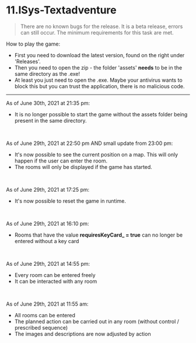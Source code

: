 # 11.ISys-Textadventure

> There are no known bugs for the release. It is a beta release, errors can still occur. The minimum requirements for this task are met.

How to play the game:

- First you need to download the latest version, found on the right under 'Releases'.
- Then you need to open the zip - the folder 'assets' **needs** to be in the same directory as the .exe!
- At least you just need to open the .exe. Maybe your antivirus wants to block this but you can trust the application, there is no malicious code.

<hr>

As of June 30th, 2021 at 21:35 pm:

- It is no longer possible to start the game without the assets folder being present in the same directory.

<br>

As of June 29th, 2021 at 22:50 pm AND small update from 23:00 pm:

- It's now possible to see the current position on a map. This will only happen if the user can enter the room. 
- The rooms will only be displayed if the game has started.

<br>

As of June 29th, 2021 at 17:25 pm:

- It's now possible to reset the game in runtime.

<br>

As of June 29th, 2021 at 16:10 pm:

- Rooms that have the value **requiresKeyCard_ = true** can no longer be entered without a key card

<br>

As of June 29th, 2021 at 14:55 pm:

- Every room can be entered freely
- It can be interacted with any room

<br>

As of June 29th, 2021 at 11:55 am:

- All rooms can be entered
- The planned action can be carried out in any room (without control / prescribed sequence)
- The images and descriptions are now adjusted by action
